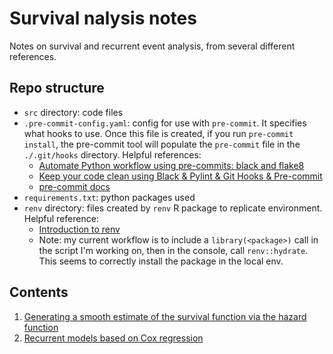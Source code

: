 # Survival nalysis notes

Notes on survival and recurrent event analysis, from several different references. 

## Repo structure 

- `src` directory: code files 
- `.pre-commit-config.yaml`: config for use with `pre-commit`. It specifies what hooks to use. 
  Once this file is created, if you run `pre-commit install`, the pre-commit tool will populate the 
  `pre-commit` file in the `./.git/hooks` directory. Helpful references: 
    - [Automate Python workflow using pre-commits: black and flake8](https://ljvmiranda921.github.io/notebook/2018/06/21/precommits-using-black-and-flake8/)
    - [Keep your code clean using Black & Pylint & Git Hooks & Pre-commit](https://towardsdatascience.com/keep-your-code-clean-using-black-pylint-git-hooks-pre-commit-baf6991f7376)
    - [pre-commit docs](https://pre-commit.com/#)
- `requirements.txt`: python packages used 
- `renv` directory: files created by `renv` R package to replicate environment. Helpful 
  reference: 
  - [Introduction to renv](https://rstudio.github.io/renv/articles/renv.html)
  - Note: my current workflow is to include a `library(<package>)` call in the 
  script I'm working on, then in the console, call `renv::hydrate`. This seems 
  to correctly install the package in the local env. 

## Contents 
1. [Generating a smooth estimate of the survival function via the hazard function](https://github.com/nayefahmad/survival-analysis-notes/blob/main/src/2022-02-09_smoothing-the-km-estimate.md)
2. [Recurrent models based on Cox regression](https://github.com/nayefahmad/survival-analysis-notes/blob/main/src/2022-02-08_recurrent-models-based-on-cod-regression.md)
